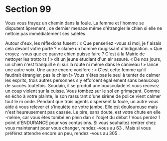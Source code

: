 # Section 99

Vous vous frayez un chemin dans la foule. La femme et l'homme se disputent âprement ;
ce dernier menace même d'étrangler le chien si elle ne nettoie pas immédiatement ses
saletés.

Autour d'eux, les réflexions fusent : « Que penseriez -vous si moi, je f aisais cela devant
votre porte ? » clame un homme rougissant d'indignation. « Que croyez -vous que ce
pauvre chien puisse faire ? C'est à la Mairie de nettoyer les trottoirs ! » dit un jeune
étudiant d'un air assuré. « De nos jours, un chien n'est tranquill e ni sur la route ni même
dans le caniveau ! » lance une autre voix. Une autre encore vocifère : « C'est cette femme
qu'il faudrait étrangler, pas le chien !» Vous n'êtes pas le seul à tenter de calmer les
esprits, trois autres personnes s'y efforcent égal ement sans beaucoup de succès toutefois.
Soudain, il se produit une bousculade et vous recevez un coup violent sur la cuisse.
Vous tombez sur le sol en grimaçant. Comme en écho à votre plainte, le son rassurant
d'une sirène de police vient calmer tout le m onde. Pendant que trois agents dispersent la
foule, un autre vous aide à vous relever et s'inquiète de votre jambe. Elle est douloureuse
mais n'est heureusement pas cassée. Le pire, sans doute, est votre chute en elle -même, car
vous êtes tombé en plein dan s l'objet du débat ! Vous perdez 1 point d'ENDURANCE
pour vos contusions. Si vous souhaitez rentrer chez vous maintenant pour vous changer,
rendez -vous au  63 . Mais si vous préférez attendre encore un peu, rendez -vous au  305 .